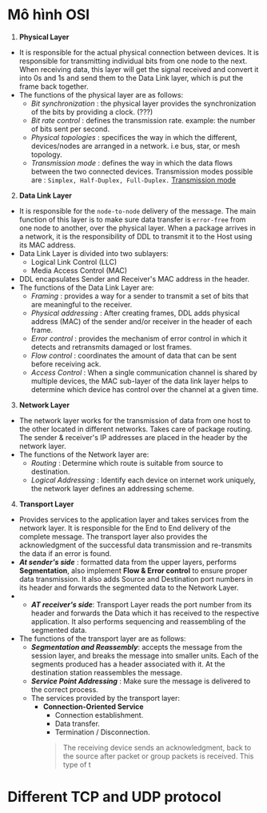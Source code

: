 # Mô hình OSI
1. **Physical Layer**
- It is responsible for the actual physical connection between devices. It is responsible for transmitting individual bits from one node to the next. When receiving data, this layer will get the signal received and convert it into 0s and 1s and send them to the Data Link layer, which is put the frame back together.
- The functions of the physical layer are as follows:
	- _Bit synchronization_ : the physical layer provides the synchronization of the bits by providing a clock. (???)
	- _Bit rate control_ : defines the transmission rate. example: the number of bits sent per second.
	- _Physical topologies_ :  specifices the way in which the different, devices/nodes are arranged in a network. i.e bus, star, or mesh topology.
	- _Transmission mode_ : defines the way in which the data flows between the two connected devices. Transmission modes possible are : `Simplex, Half-Duplex, Full-Duplex.` [Transmission mode](https://www.geeksforgeeks.org/difference-between-simplex-half-duplex-and-full-duplex-transmission-modes/#:~:text=Simplex%20mode%20is%20a%20uni,two%2Dway%20directional%20communication%20simultaneously.)
2. **Data Link Layer**
- It is responsible for the `node-to-node` delivery of the message. The main function of this layer is to make sure data transfer is `error-free` from one node to another, over the physical layer. When a package arrives in a network, it is the responsibility of DDL to transmit it to the Host using its MAC address.
- Data Link Layer is divided into two sublayers:
	- Logical Link Control (LLC)
	- Media Access Control (MAC)
- DDL encapsulates Sender and Receiver's MAC address in the header. 
- The functions of the Data Link Layer are:
	- _Framing_ : provides a way for a sender to transmit a set of bits that are meaningful to the receiver.
	- _Physical addressing_ : After creating frames, DDL adds physical address (MAC) of the sender and/or receiver in the header of each frame.
	- _Error control_ : provides the mechanism of error control in which it detects and retransmits damaged or lost frames.
	- _Flow control_ : coordinates the amount of data that can be sent before receiving ack.
	- _Access Control_ : When a single communication channel is shared by multiple devices, the MAC sub-layer of the data link layer helps to determine which device has control over the channel at a given time.
3. **Network Layer**
- The network layer works for the transmission of data from one host to the other located in different networks. Takes care of package routing. The sender & receiver's IP addresses are placed in the header by the network layer.
- The functions of the Network layer are:
	- _Routing_ : Determine which route is suitable from source to destination.
	- _Logical Addressing_ : Identify each device on internet work uniquely, the network layer defines an addressing scheme.

4. **Transport Layer**
- Provides services to the application layer and takes services from the network layer. It is responsible for the End to End delivery of the complete message. The transport layer also provides the acknowledgment of the successful data transmission and re-transmits the data if an error is found.
- _**At sender's side**_ : formatted data from the upper layers, performs **Segmentation**, also  implement **Flow & Error control** to ensure proper data transmission. It also adds Source and Destination port numbers in its header and forwards the segmented data to the Network Layer.
- - _**AT receiver's side**_: Transport Layer reads the port number from its header and forwards the Data which it has received to the respective application. It also performs sequencing and reassembling of the segmented data.
- The functions of the transport layer are as follows:
	- _**Segmentation and Reassembly**_: accepts the message from the session layer, and breaks the message into smaller units. Each of the segments produced has a header associated with it. At the destination station reassembles the message.
	- _**Service Point Addressing**_ : Make sure the message is delivered to the correct process.
	- The services provided by the transport layer:
		- **Connection-Oriented Service**
			- Connection establishment.
			- Data transfer.
			- Termination / Disconnection.
			> The receiving device sends an acknowledgment, back to the source after packet or group packets is received. This type of t

# Different TCP  and UDP protocol
<!--stackedit_data:
eyJoaXN0b3J5IjpbLTIwNzkyNzQ2MTAsLTc3OTQzOTQ5NSw0OT
QwODQ1NTYsMTY5ODI5NjY2OSwxMjQwODM5ODM3LC05NjMzMjA5
OTgsMTcwNzI1NTQxOSwtMTMxNTcxODM2MCwtMTQwOTg2MzY5OV
19
-->